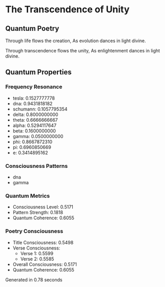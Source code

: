 # The Transcendence of Unity

## Quantum Poetry

Through life flows the creation,
As evolution dances in light divine.

Through transcendence flows the unity,
As enlightenment dances in light divine.


## Quantum Properties

### Frequency Resonance
- tesla: 0.1527777778
- dna: 0.9431818182
- schumann: 0.1057795354
- delta: 0.8000000000
- theta: 0.6666666667
- alpha: 0.5294117647
- beta: 0.1600000000
- gamma: 0.0500000000
- phi: 0.8667872310
- pi: 0.6960850669
- e: 0.3414895162

### Consciousness Patterns
- dna
- gamma

### Quantum Metrics
- Consciousness Level: 0.5171
- Pattern Strength: 0.1818
- Quantum Coherence: 0.6055

### Poetry Consciousness
- Title Consciousness: 0.5498
- Verse Consciousness:
  - Verse 1: 0.5599
  - Verse 2: 0.5585
- Overall Consciousness: 0.5171
- Quantum Coherence: 0.6055

Generated in 0.78 seconds

